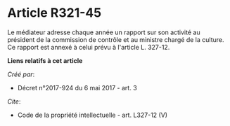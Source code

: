 # Article R321-45

Le médiateur adresse chaque année un rapport sur son activité au président de la commission de contrôle et au ministre chargé
de la culture. Ce rapport est annexé à celui prévu à l'article L. 327-12.

**Liens relatifs à cet article**

_Créé par_:

  - Décret n°2017-924 du 6 mai 2017 - art. 3

_Cite_:

  - Code de la propriété intellectuelle - art. L327-12 (V)
